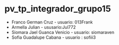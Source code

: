 # pv_tp_integrador_grupo15

* Franco German Cruz - usuario: 013Frank
* Armella Julian - ususario:Jul772
* Siomara Jael Guanca Venicio - usuario: siomaraven
* Sofia Guadalupe Cabana - usuario : sofiii3
